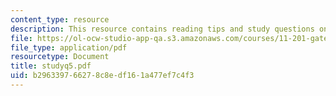 ```yaml
---
content_type: resource
description: This resource contains reading tips and study questions on session 5.
file: https://ol-ocw-studio-app-qa.s3.amazonaws.com/courses/11-201-gateway-planning-action-fall-2005/b296339766278c8edf161a477ef7c4f3_studyq5.pdf
file_type: application/pdf
resourcetype: Document
title: studyq5.pdf
uid: b2963397-6627-8c8e-df16-1a477ef7c4f3
---
```


